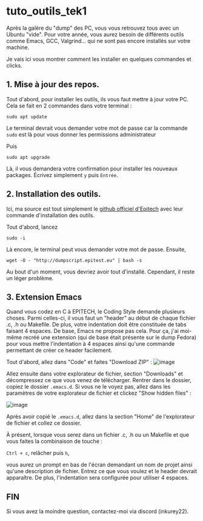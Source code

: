 # tuto_outils_tek1
Après la galère du "dump" des PC, vous vous retrouvez tous avec un Ubuntu "vide".
Pour votre année, vous aurez besoin de différents outils comme Emacs, GCC, Valgrind... qui ne sont pas encore installés sur votre machine.

Je vais ici vous montrer comment les installer en quelques commandes et clicks.

## 1. Mise à jour des repos.
Tout d'abord, pour installer les outils, ils vous faut mettre à jour votre PC. Cela se fait en 2 commandes dans votre terminal :
```
sudo apt update
```
Le terminal devrait vous demander votre mot de passe car la commande ``sudo`` est là pour vous donner les permissions administrateur

Puis
```
sudo apt upgrade
```
Là, il vous demandera votre confirmation pour installer les nouveaux packages. Écrivez simplement ``y`` puis ``Entrée``.

## 2. Installation des outils.
Ici, ma source est tout simplement le [github officiel d'Epitech](https://github.com/epitech/dump) avec leur commande d'installation des outils.

Tout d'abord, lancez
```
sudo -i
```
Là encore, le terminal peut vous demander votre mot de passe.
Ensuite,
```
wget -O - "http://dumpscript.epitest.eu" | bash -s
```
Au bout d'un moment, vous devriez avoir tout d'installé.
Cependant, il reste un léger problème.

## 3. Extension Emacs
Quand vous codez en C à EPITECH, le Coding Style demande plusieurs choses. Parmi celles-ci, il vous faut un "header" au début de chaque fichier .c, .h ou Makefile. De plus, votre indentation doit être constituée de tabs faisant 4 espaces.
De base, Emacs ne propose pas cela. Pour ça, j'ai moi-même recréé une extension (qui de base était présente sur le dump Fedora) pour vous mettre l'indentation à 4 espaces ainsi qu'une commande permettant de créer ce header facilement.

Tout d'abord, allez dans "Code" et faites "Download ZIP" :
![image](https://github.com/user-attachments/assets/fe2bbd26-726c-4547-8cc1-dafd447f0149)

Allez ensuite dans votre explorateur de fichier, section "Downloads" et décompressez ce que vous venez de télécharger.
Rentrer dans le dossier, copiez le dossier ``.emacs.d``. Si vous ne le voyez pas, allez dans les paramètres de votre explorateur de fichier et clickez "Show hidden files" :

![image](https://github.com/user-attachments/assets/f8c8faa3-b080-4323-a667-8610bc21622e)

Après avoir copié le ``.emacs.d``, allez dans la section "Home" de l'explorateur de fichier et collez ce dossier.

À présent, lorsque vous serez dans un fichier .c, .h ou un Makefile et que vous faites la combinaison de touche :

``Ctrl + c``, relâcher puis ``h``,

vous aurez un prompt en bas de l'écran demandant un nom de projet ainsi qu'une description de fichier. Entrez ce que vous voulez et le header devrait apparaître. De plus, l'indentation sera configurée pour utiliser 4 espaces.

## FIN
Si vous avez la moindre question, contactez-moi via discord (inkurey22).
